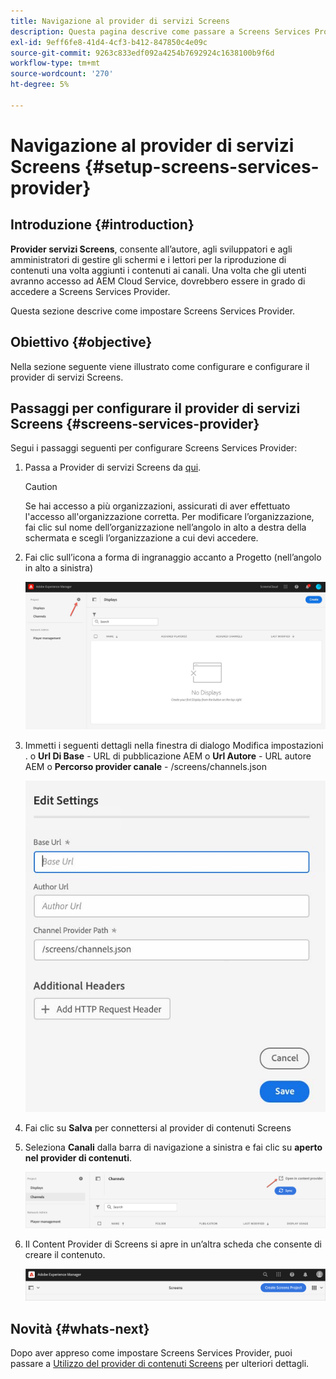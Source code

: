 ```yaml
---
title: Navigazione al provider di servizi Screens
description: Questa pagina descrive come passare a Screens Services Provider.
exl-id: 9eff6fe8-41d4-4cf3-b412-847850c4e09c
source-git-commit: 9263c833edf092a4254b7692924c1638100b9f6d
workflow-type: tm+mt
source-wordcount: '270'
ht-degree: 5%

---
```


# Navigazione al provider di servizi Screens {#setup-screens-services-provider}

## Introduzione {#introduction}

**Provider servizi Screens**, consente all’autore, agli sviluppatori e agli amministratori di gestire gli schermi e i lettori per la riproduzione di contenuti una volta aggiunti i contenuti ai canali. Una volta che gli utenti avranno accesso ad AEM Cloud Service, dovrebbero essere in grado di accedere a Screens Services Provider.

Questa sezione descrive come impostare Screens Services Provider.


## Obiettivo {#objective}

Nella sezione seguente viene illustrato come configurare e configurare il provider di servizi Screens.

## Passaggi per configurare il provider di servizi Screens {#screens-services-provider}

Segui i passaggi seguenti per configurare Screens Services Provider:

1. Passa a Provider di servizi Screens da [qui](https://experience.adobe.com/screens).

   >[!CAUTION]
   >Se hai accesso a più organizzazioni, assicurati di aver effettuato l&#39;accesso all&#39;organizzazione corretta. Per modificare l’organizzazione, fai clic sul nome dell’organizzazione nell’angolo in alto a destra della schermata e scegli l’organizzazione a cui devi accedere.

2. Fai clic sull’icona a forma di ingranaggio accanto a Progetto (nell’angolo in alto a sinistra)

   ![immagine](/help/screens-cloud/assets/configure/configure-screens0.png)

3. Immetti i seguenti dettagli nella finestra di dialogo Modifica impostazioni .
o **Url Di Base** - URL di pubblicazione AEM o **Url Autore** - URL autore AEM o **Percorso provider canale** - /screens/channels.json

   ![immagine](/help/screens-cloud/assets/configure/configure-screens4.png)

4. Fai clic su **Salva** per connettersi al provider di contenuti Screens

5. Seleziona **Canali** dalla barra di navigazione a sinistra e fai clic su **aperto nel provider di contenuti**.

   ![immagine](/help/screens-cloud/assets/configure/configure-screens1.png)

6. Il Content Provider di Screens si apre in un’altra scheda che consente di creare il contenuto.

   ![immagine](/help/screens-cloud/assets/configure/configure-screens2.png)

## Novità {#whats-next}

Dopo aver appreso come impostare Screens Services Provider, puoi passare a [Utilizzo del provider di contenuti Screens](https://experienceleague.adobe.com/docs/experience-manager-cloud-service/screens-as-cloud-service/configure-screens-cloud/using-screens-content-provider.html?lang=end) per ulteriori dettagli.
